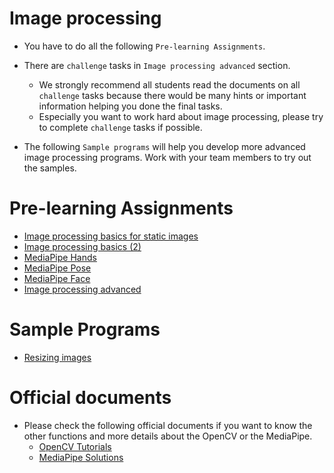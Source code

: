 # Image processing
- You have to do all the following `Pre-learning Assignments`.

- There are `challenge` tasks in `Image processing advanced` section.
    - We strongly recommend all students read the documents on all `challenge` tasks because there would be many hints or important information helping you done the final tasks.
    - Especially you want to work hard about image processing, please try to complete `challenge` tasks if possible. 

- The following `Sample programs` will help you develop more advanced image processing programs. Work with your team members to try out the samples.

# Pre-learning Assignments
- [Image processing basics for static images](basics/basics_01.md)
- [Image processing basics (2)](basics/basics_02.md)
- [MediaPipe Hands](mediapipe/hands.md)
- [MediaPipe Pose](mediapipe/pose.md)
- [MediaPipe Face](mediapipe/face.md)
- [Image processing advanced](advanced/holistic.md)

# Sample Programs
- [Resizing images](samples/resizing_images.md)

# Official documents
- Please check the following official documents if you want to know the other functions and more details about the OpenCV or the MediaPipe.
	- [OpenCV Tutorials](https://docs.opencv.org/4.5.2/d9/df8/tutorial_root.html)
	- [MediaPipe Solutions](https://google.github.io/mediapipe/solutions/solutions.html)
